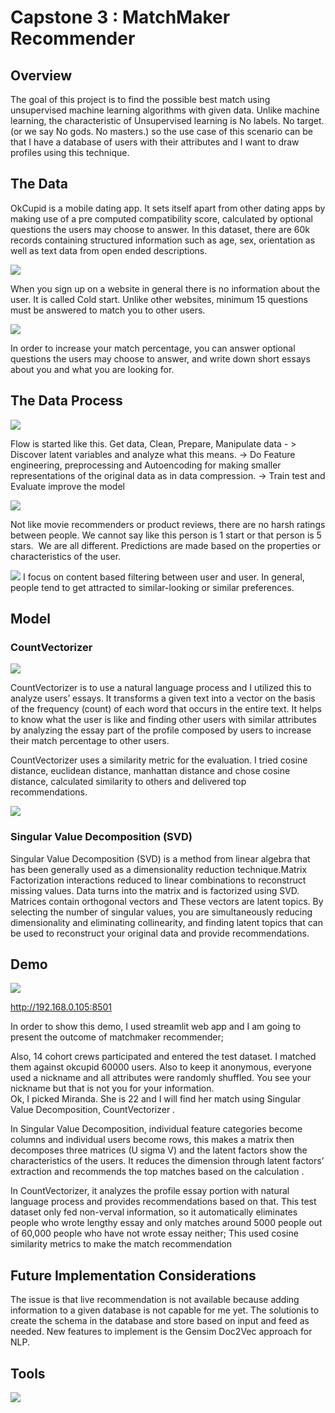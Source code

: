 # Capstone 3 : MatchMaker Recommender 


## Overview

The goal of this project is to find the possible best match using unsupervised machine learning algorithms with given data.  Unlike machine learning, the characteristic of Unsupervised learning is No labels. No target. (or we say No gods. No masters.) so the use case of this scenario can be that I have a database of users with their attributes and I want to draw profiles using this technique. 



## The Data

OkCupid is a mobile dating app. It sets itself apart from other dating apps by making use of a pre computed compatibility score, calculated by optional questions the users may choose to answer. In this dataset, there are 60k records containing structured information such as age, sex, orientation as well as text data from open ended descriptions.

![](https://github.com/bethsung1011/capstone3/blob/main/img/tell_us_about_your_self_1.png)

When you sign up on a website in general there is no information about the user. It is called Cold start. Unlike other websites, minimum 15 questions must be answered to match you to other users. 

![](https://github.com/bethsung1011/capstone3/blob/main/img/tell_us_about_your_self_2.png)

In order to increase your match percentage, you can answer optional questions the users may choose to answer, and write down short essays about you and what you are looking for. 



## The Data Process


![](https://github.com/bethsung1011/capstone3/blob/main/img/Machine-Learning-Explained2.png)

Flow is started like this. Get data, Clean, Prepare, Manipulate data  - >  Discover  latent variables and analyze what this means. -> Do Feature engineering, preprocessing and Autoencoding for making smaller representations of the original data as in data compression. -> Train test and Evaluate improve the model  

![](https://github.com/bethsung1011/capstone3/blob/main/img/recommend.png)

Not like movie recommenders or product reviews, there are no harsh ratings between people. We cannot say like this person is 1 start or that person is 5 stars. ​ We are all different.  Predictions are made based on the properties or characteristics of the user.  

![](https://github.com/bethsung1011/capstone3/blob/main/img/cosine_similarity.png)
I focus on content based filtering between user and user. In general, people tend to get attracted to similar-looking or similar preferences. 



## Model


### CountVectorizer​
![](https://github.com/bethsung1011/capstone3/blob/main/img/countvec.png)

CountVectorizer​ is to use a natural language process and I utilized this to analyze users’ essays. It transforms a given text into a vector on the basis of the frequency (count) of each word that occurs in the entire text. It helps to know what the user is like and finding other users with similar attributes by analyzing the essay part of the profile composed by users to increase their match percentage to other users.  

CountVectorizer uses a similarity metric for the evaluation. I tried cosine distance, euclidean distance, manhattan distance and chose cosine distance, calculated similarity to others and delivered top recommendations. 

![](https://github.com/bethsung1011/capstone3/blob/main/img/symmetry-12-00121-g001.png)


### Singular Value Decomposition (SVD)

Singular Value Decomposition (SVD)​ is a method from linear algebra that has been generally used as a dimensionality reduction technique.​  Matrix Factorization interactions reduced to linear combinations to reconstruct missing values. Data turns into the matrix and is factorized using SVD. Matrices contain orthogonal vectors and These vectors are latent topics. 
By selecting the number of singular values, you are simultaneously reducing dimensionality and eliminating collinearity, and finding latent topics that can be used to reconstruct your original data and provide recommendations. 



## Demo 

![](https://github.com/bethsung1011/capstone3/blob/main/img/streamlit_intro.png)

http://192.168.0.105:8501

In order to show this demo, I used streamlit web app and I am going to present  the outcome of matchmaker recommender;

Also, 14 cohort crews participated and entered the test dataset. I matched them against okcupid 60000 users. Also to keep it anonymous, everyone used a nickname and all attributes were randomly shuffled. You see your nickname but that is not you   for your information.  
Ok, I picked Miranda. She is 22 and I will find her match using Singular Value Decomposition, CountVectorizer . 

In Singular Value Decomposition, individual feature categories become columns and individual users become rows, this makes a matrix then decomposes three matrices (U sigma V)  and the latent factors show the characteristics of the users. It reduces the dimension through latent factors’ extraction and recommends the top matches based on the calculation . 

In CountVectorizer, it analyzes the profile essay portion with natural language process and provides recommendations based on that. This test dataset only fed non-verval information, so  it automatically eliminates people who wrote lengthy essay and only matches around 5000 people out of 60,000 people who have not wrote essay neither;   This used cosine similarity metrics to make the match recommendation 


## Future Implementation Considerations

The issue is that live recommendation is not available because adding information to a given database is not capable for me yet. 
The solution ​is to create the schema in the database and store based on input and feed as needed​.
New features to implement ​is the Gensim Doc2Vec approach for NLP​​.



## Tools

![](https://github.com/bethsung1011/capstone3/blob/main/img/source.png)
